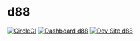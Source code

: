 # d88

[![CircleCI](https://circleci.com/gh/tannguyen04/d88.svg?style=shield)](https://circleci.com/gh/tannguyen04/d88)
[![Dashboard d88](https://img.shields.io/badge/dashboard-d88-yellow.svg)](https://dashboard.pantheon.io/sites/1acc0f9f-dc41-432e-98bd-d70264b3e020#dev/code)
[![Dev Site d88](https://img.shields.io/badge/site-d88-blue.svg)](http://dev-d88.pantheonsite.io/)